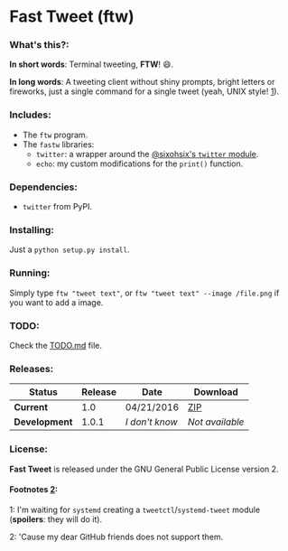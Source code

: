 # Fast Tweet (ftw)

### What's this?:

**In short words**: Terminal tweeting, **FTW**! :smile:.

**In long words**: A tweeting client without shiny prompts, bright letters or fireworks, just a single command for a single tweet (yeah, UNIX style! [1](#footnotes-1)).

### Includes:

- The `ftw` program.
- The `fastw` libraries:
  - `twitter`: a wrapper around the [@sixohsix's `twitter` module](https://github.com/sixohsix/twitter).
  - `echo`: my custom modifications for the `print()` function.

### Dependencies:

- `twitter` from PyPI.

### Installing:

Just a `python setup.py install`.

### Running:

Simply type `ftw "tweet text"`, or `ftw "tweet text" --image /file.png` if you want to add a image.

### TODO:

Check the [TODO.md](https://github.com/feskyde/ftw/blob/master/TODO.md) file.

### Releases:

| Status | Release | Date | Download |
|--------|---------|------|----------|
| **Current** | 1.0 | 04/21/2016 | [ZIP](https://github.com/feskyde/ftw/archive/ftw-1.0.zip) |
| **Development** | 1.0.1 | *I don't know* | *Not available* |

### License:

**Fast Tweet** is released under the GNU General Public License version 2.

#### Footnotes [2](#footnotes-2):

<a name="footnotes-1">1</a>: I'm waiting for `systemd` creating a `tweetctl`/`systemd-tweet` module (**spoilers**: they will do it).

<a name="footnotes-2">2</a>: 'Cause my dear GitHub friends does not support them.
